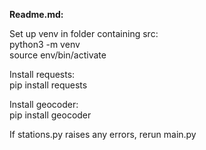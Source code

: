 **Readme.md:**


Set up venv in folder containing src:\
python3 -m venv\
source env/bin/activate

Install requests:\
pip install requests

Install geocoder:\
pip install geocoder

If stations.py raises any errors, rerun main.py
